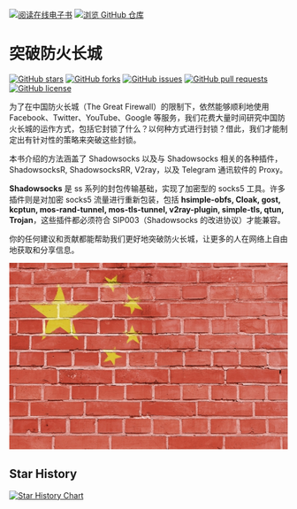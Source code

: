 [![阅读在线电子书](https://img.shields.io/badge/%E9%98%85%E8%AF%BB-%E5%9C%A8%E7%BA%BF%E7%94%B5%E5%AD%90%E4%B9%A6-blue)](https://gfw.doge.tg/)
[![浏览 GitHub 仓库](https://img.shields.io/badge/%E6%B5%8F%E8%A7%88-GitHub%E4%BB%93%E5%BA%93-orange)](https://github.com/awesome-doge/breaking-gfw-book)

# 突破防火长城
[![GitHub stars](https://img.shields.io/github/stars/awesome-doge/breaking-gfw-book?color=yellow&logo=github)](https://github.com/awesome-doge/breaking-gfw-book/stargazers)
[![GitHub forks](https://img.shields.io/github/forks/awesome-doge/breaking-gfw-book?color=blue&logo=github)](https://github.com/awesome-doge/breaking-gfw-book/network/members)
[![GitHub issues](https://img.shields.io/github/issues/awesome-doge/breaking-gfw-book?logo=github)](https://github.com/awesome-doge/breaking-gfw-book/issues)
[![GitHub pull requests](https://img.shields.io/github/issues-pr/awesome-doge/breaking-gfw-book?logo=github)](https://github.com/awesome-doge/breaking-gfw-book/pulls)
[![GitHub license](https://img.shields.io/github/license/awesome-doge/breaking-gfw-book?logo=github)](https://github.com/awesome-doge/breaking-gfw-book/blob/master/LICENSE)

为了在中国防火长城（The Great Firewall）的限制下，依然能够顺利地使用 Facebook、Twitter、YouTube、Google 等服务，我们花费大量时间研究中国防火长城的运作方式，包括它封锁了什么？以何种方式进行封锁？借此，我们才能制定出有针对性的策略来突破这些封锁。

本书介绍的方法涵盖了 Shadowsocks 以及与 Shadowsocks 相关的各种插件，ShadowsocksR, ShadowsocksRR, V2ray，以及 Telegram 通讯软件的 Proxy。

**Shadowsocks** 是 ss 系列的封包传输基础，实现了加密型的 socks5 工具。许多插件则是对加密 socks5 流量进行重新包装，包括 **hsimple-obfs, Cloak, gost, kcptun, mos-rand-tunnel, mos-tls-tunnel, v2ray-plugin, simple-tls, qtun, Trojan**，这些插件都必须符合 SIP003（Shadowsocks 的改进协议）才能兼容。

你的任何建议和贡献都能帮助我们更好地突破防火长城，让更多的人在网络上自由地获取和分享信息。


![](image/PCGNueO.jpg)

## Star History

[![Star History Chart](https://api.star-history.com/svg?repos=awesome-doge/breaking-gfw-book&type=Timeline)](https://star-history.com/#awesome-doge/breaking-gfw-book&Timeline)
